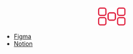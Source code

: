 <p align="center">
  <a href="https://navalm.com" target="_blank">
    <img src="./navalm.svg" alt="navalm logo" width="64px">
  </a>
</p>

- [Figma](https://figma.com/@naval)
- [Notion](https://notion.navalm.com)

<!-- cool gif
<p align="center">
  <img src="https://media.giphy.com/media/3hRzIz4D8Ikgg/giphy.gif" width="75%" />
</p>
-->

<!--
**navalmonga/navalmonga** is a ✨ _special_ ✨ repository because its `README.md` (this file) appears on your GitHub profile.

Here are some ideas to get you started:

- 🔭 I’m currently working on ...
- 🌱 I’m currently learning ...
- 👯 I’m looking to collaborate on ...
- 🤔 I’m looking for help with ...
- 💬 Ask me about ...
- 📫 How to reach me: ...
- 😄 Pronouns: ...
- ⚡ Fun fact: ...
-->
